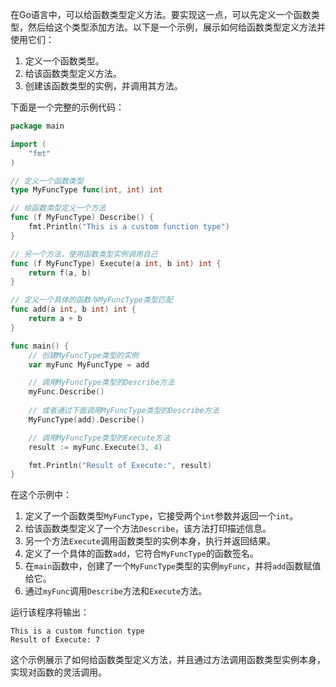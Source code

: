 在Go语言中，可以给函数类型定义方法。要实现这一点，可以先定义一个函数类型，然后给这个类型添加方法。以下是一个示例，展示如何给函数类型定义方法并使用它们：

1. 定义一个函数类型。
2. 给该函数类型定义方法。
3. 创建该函数类型的实例，并调用其方法。

下面是一个完整的示例代码：

```go
package main

import (
	"fmt"
)

// 定义一个函数类型
type MyFuncType func(int, int) int

// 给函数类型定义一个方法
func (f MyFuncType) Describe() {
	fmt.Println("This is a custom function type")
}

// 另一个方法，使用函数类型实例调用自己
func (f MyFuncType) Execute(a int, b int) int {
	return f(a, b)
}

// 定义一个具体的函数与MyFuncType类型匹配
func add(a int, b int) int {
	return a + b
}

func main() {
	// 创建MyFuncType类型的实例
	var myFunc MyFuncType = add

	// 调用MyFuncType类型的Describe方法
	myFunc.Describe()
    
    // 或者通过下面调用MyFuncType类型的Describe方法
	MyFuncType(add).Describe()

	// 调用MyFuncType类型的Execute方法
	result := myFunc.Execute(3, 4)

	fmt.Println("Result of Execute:", result)
}
```

在这个示例中：

1. 定义了一个函数类型`MyFuncType`，它接受两个`int`参数并返回一个`int`。
2. 给该函数类型定义了一个方法`Describe`，该方法打印描述信息。
3. 另一个方法`Execute`调用函数类型的实例本身，执行并返回结果。
4. 定义了一个具体的函数`add`，它符合`MyFuncType`的函数签名。
5. 在`main`函数中，创建了一个`MyFuncType`类型的实例`myFunc`，并将`add`函数赋值给它。
6. 通过`myFunc`调用`Describe`方法和`Execute`方法。

运行该程序将输出：

```
This is a custom function type
Result of Execute: 7
```

这个示例展示了如何给函数类型定义方法，并且通过方法调用函数类型实例本身，实现对函数的灵活调用。